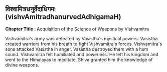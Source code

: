 ## विश्वामित्रधनुर्वेदाधिगमः (vishvAmitradhanurvedAdhigamaH)
**Chapter Title** : Acquisition of the Science of Weapons by Vishvamitra

Vishvamitra's army was defeated by Vasistha's mystical powers. Vasistha created warriors from his breath to fight Vishvamitra's forces. Vishvamitra's sons attacked Vasistha in anger. Vasistha destroyed them with a hum sound. Vishvamitra felt humiliated and powerless. He left his kingdom and went to the Himalayas to meditate. Shiva granted him the knowledge of divine weapons.